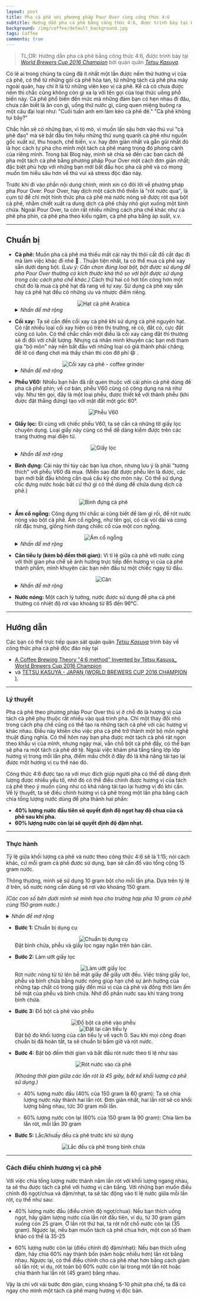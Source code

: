 ```yaml
---
layout: post
title: Pha cà phê với phương pháp Pour Over cùng công thức 4:6
subtitle: Hướng dẫn pha cà phê bằng công thức 4:6, được trình bày tại World Brewers Cup 2016 Champion bởi quán quân Tetsu Kasuya.
background: /img/coffee/default_background.jpg
tags: Caffee
comments: true
---
```


> TL;DR: Hướng dẫn pha cà phê bằng công thức 4:6, được trình bày tại [*World Brewers Cup 2016 Champion*](https://www.youtube.com/watch?v=yw849fABP54) bởi quán quân [*Tetsu Kasuya*](https://www.instagram.com/tetsukasuya/).

Có lẽ ai trong chúng ta cũng đã ít nhất một lần được nếm thử hương vị của cà phê, có thể từ những gói cà phê hòa tan, từ những tách cà phê pha máy ngoài quán, hay chí ít là từ những viên kẹo vị cà phê.
Kể cả có chưa được nếm thì chắc cũng không còn gì xa lạ với tên gọi của loại thức uống phổ biến này.
Cà phê phổ biến đến mức mà những đám bạn có hẹn nhau đi đâu, chưa cần biết là ăn con gì, uống thứ nước gì, cũng quen miệng buông ra một câu đại loại như: "Cuối tuần anh em làm kèo cà phê đê." "Cà phê không tụi bây?"

Chắc hẳn sẽ có những bạn, vì tò mò, vì muốn lấn sâu hơn vào thú vui "cà phê đạo" mà sẽ bắt đầu tìm hiểu những thứ xung quanh cà phê như nguồn gốc xuất xứ, thu hoạch, chế biến, v.v. hay đơn giản nhất và gẫn gũi nhất đó là học cách tự pha cho mình một tách cà phê mang trong đó phong cánh của riêng mình.
Trong bài Blog này, mình sẽ chia sẻ đến các bạn cách để pha một tách cà phê bằng phương pháp Pour Over một cách đơn giản nhất; đặc biệt phù hợp với những bạn mới bắt đầu học pha cà phê và có mong muốn tìm hiểu sâu hơn về thú vui xả stress độc đáo này.

Trước khi đi vào phần nội dung chính, mình xin có đôi lời về phương pháp pha Pour Over. Pour Over, hay dịch một cách thô thiển là "rót nước qua", là cụm từ để chỉ một hình thức pha cà phê mà nước nóng sẽ được rót qua bột cà phê, nhằm chiết xuất ra dung dịch cà phê chảy nhỏ giọt xuống một bình chứa.
Ngoài Pour Over, ta còn rất nhiều những cách pha chế khác như cà phê pha phin, cà phê pha theo kiểu ngâm, cà phê pha bằng áp suất, v.v.

---

## Chuẩn bị
- **Cà phê:** Muốn pha cà phê mà thiếu mất cái này thì thôi cất đồ cất đạc đi mà làm việc khác đi nhé 🤣 .
Thuận tiện nhất, ta có thể mua cà phê xay sẵn dưới dạng bột. *(Lưu ý: Cần chọn đúng loại bột, bột được sử dụng để pha Pour Over thường có kích thước khá thô so với bột được sử dụng trong các cách pha chế khác.)* Cách thứ hai có hơi tốn công hơn một chút đó là mua cà phê hạt đã rang về tự xay. Sử dụng cà phê xay sẵn hay cà phê hạt đều có những ưu và nhược điểm riêng.
    <center><img src="/img/coffee/arabica_coffee_bean.jpg" alt="Hạt cà phê Arabica" title="Hạt cà phê Arabica" style="max-width: 95%; height: auto;"/></center>
    <details>
    <summary><i>Nhấn để mở rộng</i></summary>

    <ul>
        <li>Cà phê xay sẵn: Cà phê được xay bằng máy công nghiệp, được phân loại theo kích cỡ, đảm bảo đúng theo yêu cầu của người mua. Nhược điểm của cà phê xay sẵn nằm ở việc bảo quản. Dù ở dạng nào đi nữa, chất lượng cà phê sẽ giảm dần theo thời gian, chỉ khác nhau ở điểm là nhanh hay chậm. Cà phê xay sẵn thường bị giảm chất lượng nhanh hơn cà phê nguyên hạt.</li>
        <li>Cà phê nguyên hạt: Cà phê ở dạng này giữ được hương vị lâu hơn. Nhưng đổi lại sẽ cần dụng cụ chuyên dụng để xay thành dạng bột trước khi có thể sử dụng cho việc pha chế.</li>
    </ul>

    <i>Sau khi lấy cà phê, các bạn hãy gói thật kỹ phần còn lại, hoặc bỏ vào bình thủy tinh đóng chặt; đặt ở nơi khô ráo thoáng mát.</i>
    </details>

- **Cối xay:** Ta sẽ cần đến cối xay cà phê khi sử dụng cà phê nguyên hạt. Có rất nhiều loại cối xay hiện có trên thị trường, rẻ có, đắt có, cực đắt cũng có luôn. Có thể chắc chắn một điều là cối xay càng đắt thì thường sẽ đi đôi với chất lượng. Nhưng cá nhân mình khuyên các bạn mới tham gia "bộ môn" này nên bắt đầu với những loại có giá thành phải chăng; để lỡ có đang chơi mà thấy chán thì còn đỡ phí 😄 .
    <center><img src="/img/coffee/coffee_grinder.jpg" alt="Cối xay cà phê - coffee grinder" title="Cối xay cà phê" style="max-width: 95%; height: auto;"/></center>
    <details>
        <summary markdown="span"><i>Nhấn để mở rộng</i></summary>

        Các bạn có thể dạo một vòng các trang thương mại điện tử là có thể kiếm ngay cho mình một chiếc cối xay ứng ý. Với những ai có mong muốn mua hàng cao cấp, (tại thời điểm viết bài Blog này) có hai thương hiệu lớn mà các bạn có thể tham khảo là TIMEMORE và Hario. Chất lượng thì miễn bàn, nhưng đắt thì xắt ra miếng.
        Như hình bên dưới là chiếc cối xay xịn xò mà mình có mượn được của anh Sếp, cầm rất đầm tay và khi quay thì cực kỳ đã, êm ái nhẹ nhàng, mà tốc độ ra thành phẩm thì nhanh phải gấp ba gấp bốn lần loại mình đang dùng; đúng là tiền nào của nấy. <center><img src="/img/coffee/coffee_grinder_2.jpg" alt="Cối xay cà phê - coffee grinder" title="Cối xay cà phê" style="max-width: 95%; height: auto;"/></center> <center><img src="/img/coffee/coffee_grinder_3.jpg" alt="Cối xay cà phê - coffee grinder" title="Cối xay cà phê" style="max-width: 95%; height: auto;"/></center>
    </details>

- **Phễu V60:** Nhiều bạn hẳn đã rất quen thuộc với cái phin cà phê dùng để pha cà phê phin; về cơ bản, phễu V60 cũng có công dụng na ná như vậy.
Như tên gọi, đây là một loại phễu, được thiết kế với thành phễu (khi được đặt thẳng đứng) tạo với mặt đất một góc 60°.
    <center><img src="/img/coffee/v60_filter.jpg" alt="Phễu V60" title="Phễu V60" style="max-width: 95%; height: auto;"/></center>

- **Giấy lọc:** Đi cùng với chiếc phễu V60, ta sẽ cần cả những tờ giấy lọc chuyên dụng. Loại giấy này cũng có thể dễ dàng kiếm được trên các trang thương mại điện tử.
    <center><img src="/img/coffee/filter_paper.jpg" alt="Giấy lọc" title="Giấy lọc" style="max-width: 95%; height: auto;"/></center>
    <details>
        <summary markdown="span"><i>Nhấn để mở rộng</i></summary>

        Nghe chữ chuyên dụng thì thấy có vẻ nguy hiểm nhưng thực tế cái này rất rẻ, đâu đấy khoảng 500 đến 1.000 VNĐ một tờ. Một ngày một người uống căng lắm chắc khoảng hai tách, dùng chắc đến hai tờ là cùng.
    </details>

- **Bình đựng:** Cái này thì tùy các bạn lựa chọn, nhưng lưu ý là phải "tương thích" với phễu V60 đã mua. (Miễn sao đặt được phễu lên là được, các bạn mới bắt đầu không cần quá cầu kỳ cho món này. Có thể sử dụng cốc đựng nước hoặc bất cứ thứ gì có thể dùng để chứa dung dịch cà phê.)
    <center><img src="/img/coffee/glass_pot.jpg" alt="Bình đựng cà phê" title="Bình đựng cà phê" style="max-width: 95%; height: auto;"/></center>

- **Ấm cổ ngỗng:** Công dụng thì chắc ai cũng biết để làm gì rồi, để rót nước nóng vào bột cà phê.
Ấm cổ ngỗng, như tên gọi, có cái vòi dài và cong rất đặc trưng, giống hình dạng chiếc cổ của một con ngỗng.
    <center><img src="/img/coffee/gooseneck_kettle.jpg" alt="Ấm cổ ngỗng" title="Ấm cổ ngỗng" style="max-width: 95%; height: auto;"/></center><details>
        <summary markdown="span"><i>Nhấn để mở rộng</i></summary>

        Theo mình được biết thì với thiết kế độc đáo này, người pha chế sẽ thấy thuận tiện hơn khi rót nước. Ngoài ra, nó còn có công dụng tạo áp suất khi đổ nước (cái này thì mình cần đọc thêm).
        Với những bạn mới bắt đầu, có thể sử dụng các loại ấm sẵn có như ấm điện, ấm siêu tốc, v.v., miễn sao bản thân cảm thấy thuận tiện.
    </details>

- **Cân tiểu ly (kèm bộ đếm thời gian):** Vì tỉ lệ giữa cà phê với nước cùng với thời gian pha chế sẽ ảnh hưởng trực tiếp đến hương vị của cà phê thành phẩm, mình khuyên các bạn nên đầu tư một chiếc ngay từ đầu.
    <center><img src="/img/coffee/scale.jpg" alt="Cân" title="Cân" style="max-width: 95%; height: auto;"/></center>
    <details>
        <summary markdown="span"><i>Nhấn để mở rộng</i></summary>

        Dễ hiểu một điều, đồ càng đắt thì thường độ chính xác càng cao.
        Tuy nhiên, cá nhân mình sử dụng cái cân 200K VNĐ mua trên Shopee thấy dùng vẫn ổn.
        Về bộ đếm thời gian, nếu cân đang dùng không có sẵn tính năng này, bạn có thể sử dụng đồng hồ hoặc điện thoại có tính năng bấm giờ để thay thế.
    </details>

- **Nước nóng:** Một cách lý tưởng, nước được sử dụng để pha cà phê thường có nhiệt độ rơi vào khoảng từ 85 đến 96°C.

---

## Hướng dẫn
Các bạn có thể trực tiếp quan sát quán quân [*Tetsu Kasuya*](https://www.instagram.com/tetsukasuya/) trình bày về công thức pha cà phê độc đáo này tại
- [A Coffee Brewing Theory "4:6 method" Invented by Tetsu Kasuya_ World Brewers Cup 2016 Champion](https://www.youtube.com/watch?v=wmCW8xSWGZY)
- và [TETSU KASUYA - JAPAN (WORLD BREWERS CUP 2016 CHAMPION )](https://www.youtube.com/watch?v=yw849fABP54).

---

### Lý thuyết
Pha cà phê theo phương pháp Pour Over thú vị ở chỗ đó là hương vị của tách cà phê phụ thuộc rất nhiều vào quá trình pha.
Chỉ một thay đổi nhỏ trong cách pha chế cũng có thể tạo ra những tách cà phê với các hương vị khác nhau.
Điều này khiến cho việc pha cà phê trở thành một bộ môn nghệ thuật đúng nghĩa.
Có thể hôm nay bạn pha được một tách cà phê rât ngon theo khẩu vị của mình, nhưng ngày mai, vẫn chỗ bột cà phê đấy, có thể bạn sẽ pha ra một tách cà phê dở tệ.
Ngoài việc khám phá tầng tầng lớp lớp hương vị trong mỗi lần pha, điểm mấu chốt ở đây đó là khả năng tái tạo lại được một hương vị cụ thể nào đó.

Công thức 4:6 được tạo ra với mục đích giúp người pha có thể dễ dàng định lượng được nhiều yếu tố, nhờ đó có thể điều chỉnh được hương vị của tách cà phê theo ý muốn cũng như có khả năng tái tạo lại hương vị đó khi cần.
Về lý thuyết, ta sẽ điều chỉnh hương vị cà phê trong một lần pha bằng cách chia tổng lượng nước dùng để pha thành hai phần:
- **40% lượng nước đầu tiên sẽ quyết định độ ngọt hay độ chua của cà phê sau khi pha.**
- **60% lượng nước còn lại sẽ quyết định độ đậm nhạt.**

---

### Thực hành
Tỷ lệ giữa khối lượng cà phê và nước theo công thức 4:6 sẽ là 1:15; nói cách khác, cứ mỗi gram cà phê được sử dụng, bạn sẽ cần đổ vào tổng cộng 15 gram nước.

Thông thường, mình sẽ sử dụng 10 gram bột cho mỗi lần pha.
Dựa trên tỷ lệ ở trên, số nước nóng cần dùng sẽ rơi vào khoảng 150 gram.

*(Các con số bên dưới mình sẽ minh họa cho trường hợp pha 10 gram cà phê cùng 150 gram nước.)*

<details>
<summary><i>Nhấn để mở rộng</i></summary>

<ul>
    <li><b>Bước 0:</b> Cân và xay cà phê</li>
    <center><img src="/img/coffee/pour_over/scale_coffee.jpg" alt="Cân cà phê" title="Cân cà phê" style="max-width: 95%; height: auto;"/></center>
    <center><img src="/img/coffee/pour_over/scale_coffee_2.jpg" alt="Cân cà phê" title="Cân cà phê" style="max-width: 95%; height: auto;"/></center>
    <center><img src="/img/coffee/pour_over/scale_coffee_3.jpg" alt="Cân cà phê" title="Cân cà phê" style="max-width: 95%; height: auto;"/></center>
    Đặt cối xay ở chế độ xay thô. <i>(Gần như tất cả các loại cối xay cầm tay đều có khả năng điều chỉnh độ thô/mịn của hạt cà phê sau khi xay.)</i>
</ul>
</details>

- **Bước 1:** Chuẩn bị dụng cụ
    <center><img src="/img/coffee/pour_over/prepare.jpg" alt="Chuẩn bị dụng cụ" title="Chuẩn bị dụng cụ" style="max-width: 95%; height: auto;"/></center>
    Đặt bình chứa, phễu và giấy lọc ngay ngắn trên bàn cân.

- **Bước 2:** Làm ướt giấy lọc
    <center><img src="/img/coffee/pour_over/wet_the_paper.jpg" alt="Làm ướt giấy lọc" title="Làm ướt giấy lọc" style="max-width: 95%; height: auto;"/></center>
    Rót nước nóng từ từ lên bề mặt giấy để giấy ướt đều. Việc tráng giấy lọc, phễu và bình chứa bằng nước nóng giúp hạn chế sự ảnh hưởng của những tạp chất có trong giấy đến mùi vị của cà phê và đồng thời làm ấm bề mặt của phễu và bình chứa. Nhớ đổ phần nước sau khi tráng trong bình chứa.
- **Bước 3:** Đổ bột cà phê vào phễu
    <center><img src="/img/coffee/pour_over/pour_coffee_into_filter.jpg" alt="Đổ bột cà phê vào phễu" title="Đổ bột cà phê vào phễu" style="max-width: 95%; height: auto;"/></center>
    <center><img src="/img/coffee/pour_over/reset_the_scale.jpg" alt="Đặt lại cân tiểu ly" title="Đặt lại cân tiểu ly" style="max-width: 95%; height: auto;"/></center>
    Đặt bộ đo khối lượng của cân tiểu ly về vạch 0.
    Sau khi mọi công đoạn chuẩn bị đã hoàn tất, ta sẽ chuẩn bị bấm giờ và rót nước.
- **Bước 4:** Bật bộ đếm thời gian và bắt đầu rót nước theo tỉ lệ như sau
    <center><img src="/img/coffee/pour_over/pour_water_into_coffee.jpg" alt="Rót nước vào cà phê" title="Rót nước vào cà phê" style="max-width: 95%; height: auto;"/></center>

    *(Khoảng thời gian giữa các lần rót là 45 giây, bất kể khối lượng cà phê sử dụng.)*
    - 40% lượng nước đầu (40% của 150 gram là 60 gram):
    Ta sẽ chia lượng nước này thành hai lần rót.
    Đơn giản nhất, hai lần rót sẽ có khối lượng bằng nhau, tức 30 gram mỗi lần.


    - 60% lượng nước còn lại (60% của 150 gram là 90 gram):
    Chia làm ba lần rót, mỗi lần 30 gram

- **Bước 5:** Lắc/khuấy đều cà phê trước khi sử dụng
    <center><img src="/img/coffee/pour_over/stir_coffee.jpg" alt="Lắc đều cà phê trong bình chứa" title="Lắc đều cà phê trong bình chứa" style="max-width: 95%; height: auto;"/></center>

---

### Cách điều chỉnh hương vị cà phê
Với việc chia tổng lượng nước thành năm lần rót với khối lượng ngang nhau, ta sẽ thu được tách cà phê với hương vị cân bằng.
Với những bạn muốn điều chỉnh độ ngọt/chua và đậm/nhạt, ta sẽ tác động vào tỉ lệ nước giữa mỗi lần rót, cụ thể như sau:

- 40% lượng nước đầu (điều chỉnh độ ngọt/chua):
Nếu bạn thích uống ngọt, hãy giảm lượng nước của lần rót đầu tiên, ví dụ, từ 30 gram giảm xuống còn 25 gram.
Ở lần rót thứ hai, ta rót nốt chỗ nước còn lại (35 gram).
Ngược lại, nếu bạn muốn tách cà phê chua hơn, một con số tham khảo có thể là 35-25

- 60% lượng nước còn lại (điều chỉnh độ đậm/nhạt):
Nếu bạn thích uống đậm, hãy chia 60% này thành bốn (năm hoặc nhiều hơn) lần rót bằng nhau.
Ngược lại, có thể điều chỉnh cho cà phê nhạt hơn bằng cách giảm số lần rót; ví dụ, rót toàn bộ 60% nước còn lại trong một lần rót hoặc chia thành hai lần rót (45 gram) bằng nhau.

Vậy là chỉ với vài bước đơn giản, cùng khoảng 5-10 phút pha chế, ta đã có ngay cho mình một tách cà phê mang hương vị độc bản.
